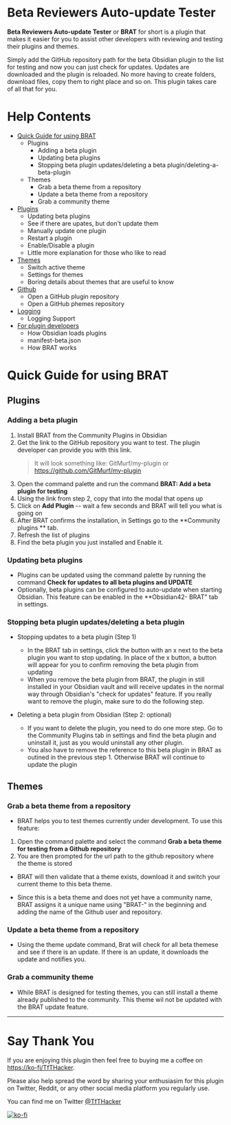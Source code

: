 # Beta Reviewers Auto-update Tester
**Beta Reviewers Auto-update Tester** or **BRAT** for short is a plugin that makes it easier for you to assist other developers with reviewing and testing their plugins and themes. 

Simply add the GitHub repository path for the beta Obsidian plugin to the list for testing and now you can just check for updates. Updates are downloaded and the plugin is reloaded. No more having to create folders, download files, copy them to right place and so on. This plugin takes care of all that for you.

# Help Contents
- [Quick  Guide for using BRAT](#Quick-Guide-for-using-BRAT)
  - Plugins
    - Adding a beta plugin
    - Updating beta plugins
    - Stopping beta plugin updates/deleting a beta plugin/deleting-a-beta-plugin
  - Themes
    - Grab a beta theme from a repository
    - Update a beta theme from a repository
    - Grab a community theme
- [Plugins](/help/plugins.md)
  - Updating beta plugins
  - See if there are upates, but don't update them
  - Manually update one plugin
  - Restart a plugin
  - Enable/Disable a plugin
  - Little more explanation for those who like to read
- [Themes](/help/themes.md)
  - Switch active theme
  - Settings for themes
  - Boring details about themes that are useful to know
- [Github](/help/github.md)
  - Open a GitHub plugin repository
  - Open a GitHub phemes repository
- [Logging](/help/logging.md)
  - Logging Support
- [For plugin developers](/help/developers.md)
  - How Obsidian loads plugins
  - manifest-beta.json
  - How BRAT works

# Quick Guide for using BRAT  
## Plugins
### Adding a beta plugin
1. Install BRAT from the Community Plugins in Obsidian 
2. Get the link to the GitHub repository you want to test. The plugin developer can provide you with this link. 
    > It will look something like: GitMurf/my-plugin or https://github.com/GitMurf/my-plugin
3. Open the command palette and run the command **BRAT: Add a beta plugin for testing**
4. Using the link from step 2, copy that into the modal that opens up
5. Click on **Add Plugin** -- wait a few seconds and BRAT will tell you what is going on
6. After BRAT confirms the installation, in Settings go to the **Community plugins ** tab.
7. Refresh the list of plugins
8. Find the beta plugin you just installed and Enable it.

### Updating beta plugins
- Plugins can be updated using the command palette by running the command **Check for updates to all beta plugins and UPDATE**
- Optionally, beta plugins can be configured to auto-update when starting Obsidian. This feature can be enabled in the **Obsidian42- BRAT" tab in settings.  

### Stopping beta plugin updates/deleting a beta plugin
- Stopping updates to a beta plugin (Step 1)
  - In the BRAT tab in settings, click the button with an x next to the beta plugin you want to stop updating. In place of the x button, a button will appear for you to confirm removing the beta plugin from updating
  - When you remove the beta plugin from BRAT, the plugin in still installed in your Obsidian vault and will receive updates in the normal way through Obsidian's "check for updates" feature. If you really want to remove the plugin, make sure to do the following step.

- Deleting a beta plugin from Obsidian (Step 2: optional)
  - If you want to delete the plugin, you need to do one more step. Go to the Community Plugins tab in settings and find the beta plugin and uninstall it, just as you would uninstall any other plugin.
  - You also have to remove the reference to this beta plugin in BRAT as outined in the previous step 1. Otherwise BRAT will continue to update the plugin

## Themes
### Grab a beta theme from a repository
- BRAT helps you to test themes currently under development. To use this feature:

1. Open the command palette and select the command **Grab a beta theme for testing from a Github repository**
2. You are then prompted for the url path to the github repository where the theme is stored

- BRAT will then validate that a theme exists, download it and switch your current theme to this beta theme.

- Since this is a beta theme and does not yet have a community name,  BRAT assigns it a unique name using "BRAT-" in the beginning and adding the name of the Github user and repository.

### Update a beta theme from a repository
- Using the theme update command, Brat will check  for all beta themese and see if there  is an update.  If there is an update, it downloads the update and notifies you.

### Grab a community theme
- While BRAT is designed for testing themes, you can still install a theme already published to the community. This theme wil not be updated with the BRAT update feature.

---

# Say Thank You
If you are enjoying this plugin then feel free to buying me a coffee on [https://ko-fi/TfTHacker](https://ko-fi.com/TfTHacker).

Please also help spread the word by sharing your enthusiasim for this plugin on Twitter, Reddit, or any other social media platform you regularly use. 

You can find me on Twitter [@TfTHacker](https://twitter.com/TfTHacker)

[![ko-fi](https://ko-fi.com/img/githubbutton_sm.svg)](https://ko-fi.com/N4N16TNFD)
